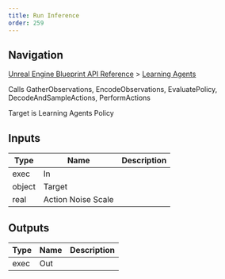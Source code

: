 ```yaml
---
title: Run Inference
order: 259
---
```

## Navigation

[Unreal Engine Blueprint API Reference](https://dev.epicgames.com/documentation/en-us/unreal-engine/BlueprintAPI) > [Learning Agents](https://dev.epicgames.com/documentation/en-us/unreal-engine/BlueprintAPI/LearningAgents)

Calls GatherObservations, EncodeObservations, EvaluatePolicy, DecodeAndSampleActions, PerformActions

Target is Learning Agents Policy

## Inputs

| Type | Name | Description |
| --- | --- | --- |
| exec | In |  |
| object | Target |  |
| real | Action Noise Scale |  |

## Outputs

| Type | Name | Description |
| --- | --- | --- |
| exec | Out |  |
